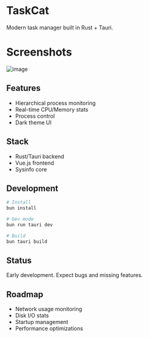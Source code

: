 # TaskCat

Modern task manager built in Rust + Tauri.

# Screenshots
![image](https://github.com/user-attachments/assets/f0bbbbaa-5e6a-4f52-a325-b136197adf0b)

## Features
- Hierarchical process monitoring
- Real-time CPU/Memory stats
- Process control
- Dark theme UI

## Stack
- Rust/Tauri backend
- Vue.js frontend
- Sysinfo core

## Development
```bash
# Install
bun install

# Dev mode
bun run tauri dev

# Build
bun tauri build
```
## Status
Early development. Expect bugs and missing features.

## Roadmap
- Network usage monitoring
- Disk I/O stats
- Startup management
- Performance optimizations
